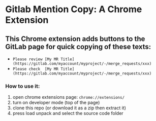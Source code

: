 # Gitlab Mention Copy: A Chrome Extension
## This Chrome extension adds buttons to the GitLab page for quick copying of these texts:
- `Please review [My MR Title](https://gitlab.com/myaccount/myproject/-/merge_requests/xxx)`
- `Please check  [My MR Title](https://gitlab.com/myaccount/myproject/-/merge_requests/xxx)`
### How to use it:
1. open chrome extensions page: `chrome://extensions/`
2. turn on developer mode (top of the page)
3. clone this repo (or download it as a zip then extract it)
4. press load unpack and select the source code folder
